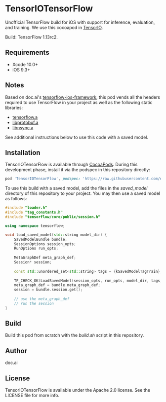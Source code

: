 # TensorIOTensorFlow

Unofficial TensorFlow build for iOS with support for inference, evaluation, and training. We use this cocoapod in [TensorIO](https://github.com/doc-ai/tensorio-ios).

Build: TensorFlow 1.13rc2.

## Requirements

- Xcode 10.0+
- iOS 9.3+

## Notes

Based on doc.ai's [tensorflow-ios-framework](https://github.com/doc-ai/tensorflow-ios-framework), this pod vends all the headers required to use TensorFlow in your project as well as the following static libraries:

- [tensorflow.a](https://storage.googleapis.com/tensorio-build/tensorflow)
- [libprotobuf.a](https://storage.googleapis.com/tensorio-build/libprotobuf)
- [libnsync.a](https://storage.googleapis.com/tensorio-build/nsync)

See additional instructions below to use this code with a saved model.

## Installation

TensorIOTensorFlow is available through [CocoaPods](https://cocoapods.org). During this development phase, install it via the podspec in this repository directly:

```ruby
pod 'TensorIOTensorFlow', podspec: 'https://raw.githubusercontent.com/doc-ai/tensorio-tensorflow-ios/master/TensorIOTensorFlow.podspec'
```

<!--To install it, simply add the following line to your Podfile:

```ruby
pod 'TensorIOTensorFlow'
```
-->

To use this build with a saved model, add the files in the *saved_model* directory of this repository to your project. You may then use a saved model as follows:

```c++
#include "loader.h"
#include "tag_constants.h"
#include "tensorflow/core/public/session.h"

using namespace tensorflow;

void load_saved_model(std::string model_dir) {
	SavedModelBundle bundle;
	SessionOptions session_opts;
	RunOptions run_opts;
	
	MetaGraphDef meta_graph_def;
	Session* session;
	
	const std::unordered_set<std::string> tags = {kSavedModelTagTrain};
	
	TF_CHECK_OK(LoadSavedModel(session_opts, run_opts, model_dir, tags, &bundle));
	meta_graph_def = bundle.meta_graph_def;
	session = bundle.session.get();
	
	// use the meta_graph_def
	// run the session
}
```

## Build

Build this pod from scratch with the *build.sh* script in this repository.

## Author

doc.ai

## License

TensorIOTensorFlow is available under the Apache 2.0 license. See the LICENSE file for more info.
